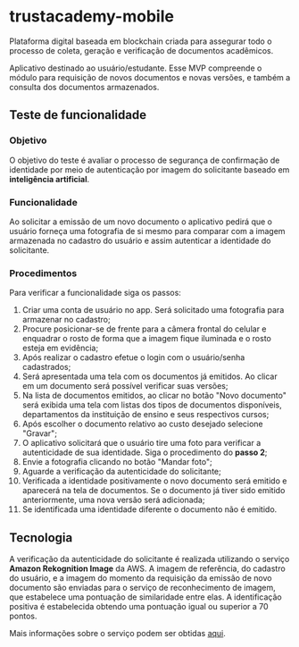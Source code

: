 # trustacademy-mobile

Plataforma digital baseada em blockchain criada para assegurar todo o processo de coleta, geração e verificação de documentos acadêmicos.

Aplicativo destinado ao usuário/estudante. Esse MVP compreende o módulo para requisição de novos documentos e novas versões, e também a consulta dos documentos armazenados.

## Teste de funcionalidade

### Objetivo
O objetivo do teste é avaliar o processo de segurança de confirmação de identidade por meio de autenticação por imagem do solicitante baseado em **inteligência artificial**.

### Funcionalidade
Ao solicitar a emissão de um novo documento o aplicativo pedirá que o usuário forneça uma fotografia de si mesmo para comparar com a imagem armazenada no cadastro do usuário e assim autenticar a identidade do solicitante.

### Procedimentos
Para verificar a funcionalidade siga os passos:

1. Criar uma conta de usuário no app. Será solicitado uma fotografia para armazenar no cadastro;
2. Procure posicionar-se de frente para a câmera frontal do celular e enquadrar o rosto de forma que a imagem fique iluminada e o rosto esteja em evidência;
3. Após realizar o cadastro efetue o login com o usuário/senha cadastrados;
4. Será apresentada uma tela com os documentos já emitidos. Ao clicar em um documento será possível verificar suas versões;
5. Na lista de documentos emitidos, ao clicar no botão "Novo documento" será exibida uma tela com listas dos tipos de documentos disponíveis, departamentos da instituição de ensino e seus respectivos cursos;
6. Após escolher o documento relativo ao custo desejado selecione "Gravar";
7. O aplicativo solicitará que o usuário tire uma foto para verificar a autenticidade de sua identidade. Siga o procedimento do **passo 2**;
8. Envie a fotografia clicando no botão "Mandar foto";
9. Aguarde a verificação da autenticidade do solicitante;
10. Verificada a identidade positivamente o novo documento será emitido e aparecerá na tela de documentos. Se o documento já tiver sido emitido anteriormente, uma nova versão será adicionada;
11. Se identificada uma identidade diferente o documento não é emitido.

## Tecnologia
A verificação da autenticidade do solicitante é realizada utilizando o serviço **Amazon Rekognition Image** da AWS.
A imagem de referência, do cadastro do usuário, e a imagem do momento da requisição da emissão de novo documento são enviadas para o serviço de reconhecimento de imagem, que estabelece uma pontuação de similaridade entre elas. A identificação positiva é estabelecida obtendo uma pontuação igual ou superior a 70 pontos.

Mais informações sobre o serviço podem ser obtidas [aqui](https://aws.amazon.com/pt/rekognition/image-features/).
